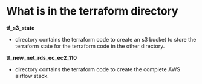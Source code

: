 # What is in the terraform directory

**tf_s3_state** 

- directory contains the terraform code to create an s3 bucket to store the terraform state for the terraform code in the other directory.

**tf_new_net_rds_ec_ec2_110**

- directory contains the terraform code to create the complete AWS airflow stack.